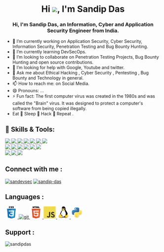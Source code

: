 <h1 align="center">Hi <img src="https://github.com/TheDudeThatCode/TheDudeThatCode/blob/master/Assets/Hi.gif" width="29px">, I'm Sandip Das</h1>


<h3 align="center">Hi, I'm Sandip Das, an Information, Cyber and Application Security Engineer from India.</h3><!
<!-- Here are some ideas to get you started: -->

- 🔭 I’m currently working on Application Security, Cyber Security, Information Security, Penetration Testing and Bug Bounty Hunting.
- 🌱 I’m currently learning DevSecOps.
- 👯 I’m looking to collaborate on Penetration Testing Projects, Bug Bounty Hunting and open source contributions.
- 🤔 I’m looking for help with Google, Youtube and twitter.
- 💬 Ask me about Ethical Hacking , Cyber Security , Pentesting , Bug Bounty and Technology in general.
- 📫 How to reach me: on Social Media.
- 😄 Pronouns: ...
- ⚡ Fun fact: The first computer virus was created in the 1980s and was called the "Brain" virus. It was designed to protect a computer's software from being copied illegally.
- Eat 🔄 Sleep 🔄 Hack 🔄 Repeat  .  

<!--Skils and Tools -->
  
 <h2 align="Left"> 🔧 Skills & Tools: </h2>
<p align="left">
  <a href="https://www.typescriptlang.org/">
    <img src="https://img.shields.io/badge/Web-PT-3178C6?&style=for-the-badge&logo=web&logoColor=white">
  </a>
  <a href="https://golang.org/">
    <img src="https://img.shields.io/badge/PT-00ADD8?&style=for-the-badge&logo=android&logoColor=white">
  </a>
  <a href="https://www.rust-lang.org/">
    <img src="https://img.shields.io/badge/PT-000000?&style=for-the-badge&logo=ios&logoColor=white">
  </a>
  <a href="https://www.cplusplus.com/doc/tutorial/">
    <img src="https://img.shields.io/badge/burp Suite-00599C?style=for-the-badge&logo=java&logoColor=white">
  </a>
  <a href="https://html.com/">
    <img src="https://img.shields.io/badge/HTML-E34F26?style=for-the-badge&logo=HTML5&logoColor=white">
  </a>
  <a href="https://www.w3schools.com/css/">
    <img src="https://img.shields.io/badge/Dirsearch-1572B6?style=for-the-badge&logo=python&logoColor=white">
  </a>
  <a href="https://www.javascript.com/">
    <img src="https://img.shields.io/badge/Subfinder-httpx-323330?style=for-the-badge&logo=go&logoColor=F7DF1E">
  </a>
  <br>
  <a href="https://nodejs.org/en/">
    <img src="https://img.shields.io/badge/Naabu-nuclei-339933?style=for-the-badge&logo=go&logoColor=white">
  </a>
  <a href="https://www.json.org/json-en.html">
    <img src="https://img.shields.io/badge/Assetfinder-Amass-000000?style=for-the-badge&logo=go&logoColor=white">
  </a>
  <a href="https://www.sublimetext.com/">
    <img src="https://img.shields.io/badge/sublime%20text-FF9800?&style=for-the-badge&logo=sublime-text&logoColor=white">
  </a>
  <a href="https://code.visualstudio.com/">
    <img src="https://img.shields.io/badge/VS%20Code-007ACC?&style=for-the-badge&logo=visual-studio-code&logoColor=white">
  </a>
  <a href="https://www.google.com/intl/en_in/chrome/">
    <img src="https://img.shields.io/badge/google%20chrome-4285F4?&style=for-the-badge&logo=google%20chrome&logoColor=white">
  </a>
  <a href="https://git-scm.com/">
    <img src="https://img.shields.io/badge/github-F05032?&style=for-the-badge&logo=github&logoColor=white">
  </a>
  <br>
  <a href="https://reactjs.org/">
    <img src="https://img.shields.io/badge/Metasploit-61DAFB?&style=for-the-badge&logo=Meta&logoColor=121212">
  </a>
  <a href="https://www.sqlite.org/index.html">
    <img src="https://img.shields.io/badge/Sqlmap-003B57?&style=for-the-badge&logo=mysql&logoColor=white">
  </a>
  <a href="https://expressjs.com/">
    <img src="https://img.shields.io/badge/MacOS-000000?&style=for-the-badge&logo=Apple&logoColor=white">
  </a>
</p>

 <h2 align="Left">Connect with me :</h3>
<p align="left">
<a href="https://twitter.com/sandevsec" target="blank"><img align="center" src="https://raw.githubusercontent.com/rahuldkjain/github-profile-readme-generator/master/src/images/icons/Social/twitter.svg" alt="sandevsec" height="30" width="40" /></a>
<a href="https://linkedin.com/in/sandip-das" target="blank"><img align="center" src="https://raw.githubusercontent.com/rahuldkjain/github-profile-readme-generator/master/src/images/icons/Social/linked-in-alt.svg" alt="sandip-das" height="30" width="40" /></a>

<h2 align="left">Languages :</h2>
<p align="left"> <a href="https://www.w3schools.com/css/" target="_blank" rel="noreferrer"> <img src="https://raw.githubusercontent.com/devicons/devicon/master/icons/css3/css3-original-wordmark.svg" alt="css3" width="40" height="40"/> </a> <a href="https://git-scm.com/" target="_blank" rel="noreferrer"> <img src="https://www.vectorlogo.zone/logos/git-scm/git-scm-icon.svg" alt="git" width="40" height="40"/> </a> <a href="https://www.w3.org/html/" target="_blank" rel="noreferrer"> <img src="https://raw.githubusercontent.com/devicons/devicon/master/icons/html5/html5-original-wordmark.svg" alt="html5" width="40" height="40"/> </a> <a href="https://developer.mozilla.org/en-US/docs/Web/JavaScript" target="_blank" rel="noreferrer"> <img src="https://raw.githubusercontent.com/devicons/devicon/master/icons/javascript/javascript-original.svg" alt="javascript" width="40" height="40"/> </a> <a href="https://www.linux.org/" target="_blank" rel="noreferrer"> <img src="https://raw.githubusercontent.com/devicons/devicon/master/icons/linux/linux-original.svg" alt="linux" width="40" height="40"/> </a> <a href="https://www.python.org" target="_blank" rel="noreferrer"> <img src="https://raw.githubusercontent.com/devicons/devicon/master/icons/python/python-original.svg" alt="python" width="40" height="40"/> </a> </p>


 <h2 align="left">Support :</h2>
<p><a href="https://www.buymeacoffee.com/sandipdas"> <img align="left" src="https://cdn.buymeacoffee.com/buttons/v2/default-red.png" height="50" width="210" alt="sandipdas" /></a></p><br><br>
 
 
 <!--
 =============================================================================================================================================================
<h1 align="center">Hi <img src="https://github.com/TheDudeThatCode/TheDudeThatCode/blob/master/Assets/Hi.gif" width="29px">, I'm Sandip Das</h1>
<h1 align="center">Hi, I'm Sandip Das</h1>
<h3 align="center">Hi, I'm Sandip Das, an Cyber Security Engineer, Penetration Tester from India.</h3>

<p align="left"> <img src="https://komarev.com/ghpvc/?username=sandevsec&label=Profile%20views&color=0e75b6&style=flat" alt="sandevsec" /> </p>

<p align="left"> <a href="https://twitter.com/sandevsec" target="blank"><img src="https://img.shields.io/twitter/follow/sandevsec?logo=twitter&style=for-the-badge" alt="sandevsec" /></a> </p>


<h3 align="left">Connect with me:</h3>
<p align="left">
<a href="https://twitter.com/sandevsec" target="blank"><img align="center" src="https://raw.githubusercontent.com/rahuldkjain/github-profile-readme-generator/master/src/images/icons/Social/twitter.svg" alt="sandevsec" height="30" width="40" /></a>
<a href="https://linkedin.com/in/sandip-das" target="blank"><img align="center" src="https://raw.githubusercontent.com/rahuldkjain/github-profile-readme-generator/master/src/images/icons/Social/linked-in-alt.svg" alt="sandip-das" height="30" width="40" /></a>

</p>
<h3 align="left">Languages and Tools:</h3>
<p align="left"> <a href="https://www.w3schools.com/css/" target="_blank" rel="noreferrer"> <img src="https://raw.githubusercontent.com/devicons/devicon/master/icons/css3/css3-original-wordmark.svg" alt="css3" width="40" height="40"/> </a> <a href="https://git-scm.com/" target="_blank" rel="noreferrer"> <img src="https://www.vectorlogo.zone/logos/git-scm/git-scm-icon.svg" alt="git" width="40" height="40"/> </a> <a href="https://www.w3.org/html/" target="_blank" rel="noreferrer"> <img src="https://raw.githubusercontent.com/devicons/devicon/master/icons/html5/html5-original-wordmark.svg" alt="html5" width="40" height="40"/> </a> <a href="https://developer.mozilla.org/en-US/docs/Web/JavaScript" target="_blank" rel="noreferrer"> <img src="https://raw.githubusercontent.com/devicons/devicon/master/icons/javascript/javascript-original.svg" alt="javascript" width="40" height="40"/> </a> <a href="https://www.linux.org/" target="_blank" rel="noreferrer"> <img src="https://raw.githubusercontent.com/devicons/devicon/master/icons/linux/linux-original.svg" alt="linux" width="40" height="40"/> </a> <a href="https://www.python.org" target="_blank" rel="noreferrer"> <img src="https://raw.githubusercontent.com/devicons/devicon/master/icons/python/python-original.svg" alt="python" width="40" height="40"/> </a> </p>

<h3 align="left">Support:</h3>
<p><a href="https://www.buymeacoffee.com/sandipdas"> <img align="left" src="https://cdn.buymeacoffee.com/buttons/v2/default-yellow.png" height="50" width="210" alt="sandipdas" /></a></p><br><br>

<p><img align="left" src="https://github-readme-stats.vercel.app/api/top-langs?username=sandevsec&show_icons=true&locale=en&layout=compact" alt="sandevsec" /></p>

<p>&nbsp;<img align="center" src="https://github-readme-stats.vercel.app/api?username=sandevsec&show_icons=true&locale=en" alt="sandevsec" /></p>

<p><img align="center" src="https://github-readme-streak-stats.herokuapp.com/?user=sandevsec&" alt="sandevsec" /></p>

-->

